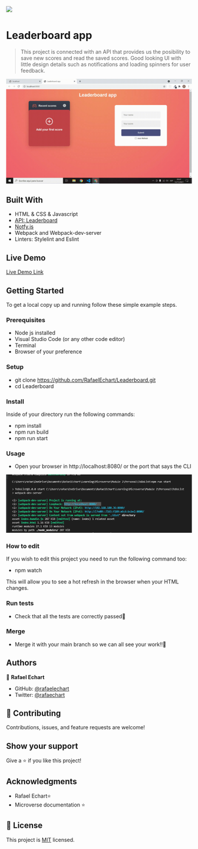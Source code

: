 # ![](https://img.shields.io/badge/Microverse-blueviolet)

# Leaderboard app

> This project is connected with an API that provides us the posibility to save new scores and read the saved scores. Good looking UI with little design details such as notifications and loading spinners for user feedback.
  


![screenshot](./src/README/app_screenshot.gif)

## Built With

- HTML & CSS & Javascript
- [API: Leaderboard](https://www.notion.so/Leaderboard-API-service-24c0c3c116974ac49488d4eb0267ade3)
- [Notfy.js](https://www.npmjs.com/package/notyf)
- Webpack and Webpack-dev-server
- Linters: Stylelint and Eslint

## Live Demo

[Live Demo Link](https://rafaelechart.github.io/Leaderboard/dist/)


## Getting Started

To get a local copy up and running follow these simple example steps.

### Prerequisites

- Node js installed
- Visual Studio Code (or any other code editor)
- Terminal
- Browser of your preference

### Setup

- git clone https://github.com/RafaelEchart/Leaderboard.git
- cd Leaderboard

### Install

Inside of your directory run the following commands:

- npm install 
- npm run build
- npm run start

### Usage

- Open your browser in http://localhost:8080/ or the port that says the CLI

![localhost](./src/README/localhost.png)



### How to edit

If you wish to edit this project you need to run the following command too:

- npm watch

This will allow you to see a hot refresh in the browser when your HTML changes. 

### Run tests

- Check that all the tests are correctly passed🤝

### Merge

- Merge it with your main branch so we can all see your work!!🤝


## Authors

👤 **Rafael Echart**

- GitHub: [@rafaelechart](https://github.com/rafaelechart)
- Twitter: [@rafaechart](https://twitter.com/rafaechart)


## 🤝 Contributing

Contributions, issues, and feature requests are welcome!


## Show your support

Give a ⭐️ if you like this project!

## Acknowledgments

- Rafael Echart⭐️
- Microverse documentation ⭐️

## 📝 License

This project is [MIT](./MIT.md) licensed.

